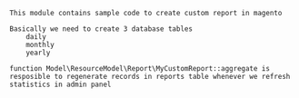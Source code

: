 	This module contains sample code to create custom report in magento

	Basically we need to create 3 database tables
		daily
		monthly
		yearly

	function Model\ResourceModel\Report\MyCustomReport::aggregate is resposible to regenerate records in reports table whenever we refresh statistics in admin panel